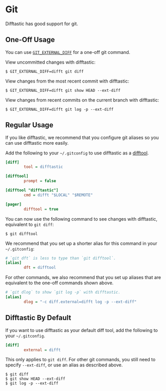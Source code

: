# Git

Difftastic has good support for git.

## One-Off Usage

You can use
[`GIT_EXTERNAL_DIFF`](https://git-scm.com/docs/diff-config#Documentation/diff-config.txt-diffexternal)
for a one-off git command.

View uncommitted changes with difftastic:

```
$ GIT_EXTERNAL_DIFF=difft git diff
```

View changes from the most recent commit with difftastic:

```
$ GIT_EXTERNAL_DIFF=difft git show HEAD --ext-diff
```

View changes from recent commits on the current branch with
difftastic:

```
$ GIT_EXTERNAL_DIFF=difft git log -p --ext-diff
```

## Regular Usage

If you like difftastic, we recommend that you configure git aliases
so you can use difftastic more easily.

Add the following to your `~/.gitconfig` to use difftastic as a
[difftool](https://git-scm.com/docs/git-difftool).

```ini
[diff]
        tool = difftastic

[difftool]
        prompt = false

[difftool "difftastic"]
        cmd = difft "$LOCAL" "$REMOTE"

[pager]
        difftool = true
```

You can now use the following command to see changes with difftastic,
equivalent to `git diff`:

```
$ git difftool
```

We recommend that you set up a shorter alias for this command in your
`~/.gitconfig`:

```ini
# `git dft` is less to type than `git difftool`.
[alias]
        dft = difftool
```

For other commands, we also recommend that you set up aliases that are
equivalent to the one-off commands shown above.

```ini
# `git dlog` to show `git log -p` with difftastic.
[alias]
        dlog = "-c diff.external=difft log -p --ext-diff"
```

## Difftastic By Default

If you want to use difftastic as your default diff tool, add the
following to your `~/.gitconfig`.

```ini
[diff]
        external = difft
```

This only applies to `git diff`. For other git commands, you still
need to specify `--ext-diff`, or use an alias as described above.

```
$ git diff
$ git show HEAD --ext-diff
$ git log -p --ext-diff
```

